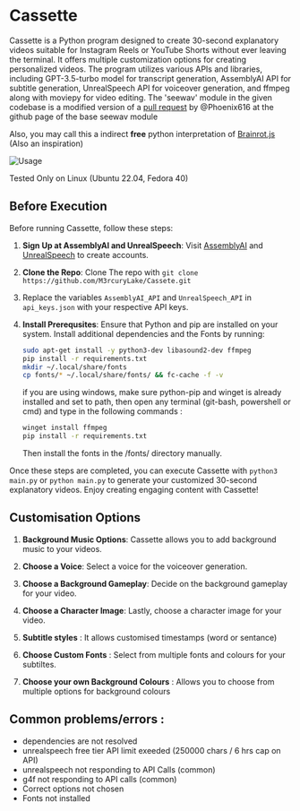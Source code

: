 # Cassette

Cassette is a Python program designed to create 30-second explanatory videos suitable for Instagram Reels or YouTube Shorts without ever leaving the terminal. It offers multiple customization options for creating personalized videos. The program utilizes various APIs and libraries, including GPT-3.5-turbo model for transcript generation, AssemblyAI API for subtitle generation, UnrealSpeech API for voiceover generation, and ffmpeg along with moviepy for video editing.
The 'seewav' module in the given codebase is a modified version of a [pull request](https://github.com/adefossez/seewav/pull/7) by @Phoenix616 at the github page of the base seewav module

Also, you may call this a indirect **free** python interpretation of [Brainrot.js](https://www.brainrotjs.com/) (Also an inspiration)


![Usage](https://github.com/M3rcuryLake/Cassette/blob/main/assets/usage.gif)

Tested Only on Linux (Ubuntu 22.04, Fedora 40)



## Before Execution

Before running Cassette, follow these steps:

1. **Sign Up at AssemblyAI and UnrealSpeech**: Visit [AssemblyAI](https://www.assemblyai.com/) and [UnrealSpeech](https://unrealspeech.com/) to create accounts.


3. **Clone the Repo**: Clone The repo with `git clone https://github.com/M3rcuryLake/Cassete.git` 


2. Replace the variables `AssemblyAI_API` and `UnrealSpeech_API` in `api_keys.json` with your respective API keys.


4. **Install Prerequsites**: Ensure that Python and pip are installed on your system. Install additional dependencies and the Fonts by running:

    ```bash
    sudo apt-get install -y python3-dev libasound2-dev ffmpeg
    pip install -r requirements.txt
    mkdir ~/.local/share/fonts 
    cp fonts/* ~/.local/share/fonts/ && fc-cache -f -v

    ```


    if you are using windows, make sure python-pip and winget is already installed and set to path, then open any terminal (git-bash, powershell or cmd) and type in the following commands :

    ```bash
    winget install ffmpeg
    pip install -r requirements.txt
    ```


    Then install the fonts in the /fonts/ directory manually. 


Once these steps are completed, you can execute Cassette with `python3 main.py` or `python main.py` to generate your customized 30-second explanatory videos. Enjoy creating engaging content with Cassette!



## Customisation Options

1. **Background Music Options**: Cassette allows you to add background music to your videos.

2. **Choose a Voice**: Select a voice for the voiceover generation.

3. **Choose a Background Gameplay**: Decide on the background gameplay for your video.

4. **Choose a Character Image**: Lastly, choose a character image for your video.

5. **Subtitle styles** : It allows customised timestamps (word or sentance)

6. **Choose Custom Fonts** : Select from multiple fonts and colours for your subtiltes.

7. **Choose your own Background Colours** : Allows you to choose from multiple options for background colours


## Common problems/errors :
- dependencies are not resolved
- unrealspeech free tier API limit exeeded (250000 chars / 6 hrs cap on API) 
- unrealspeech not responding to API Calls (common)
- g4f not responding to API calls (common)
- Correct options not chosen
- Fonts not installed
